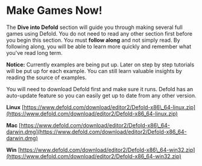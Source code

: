 # Make Games Now!

The **Dive into Defold** section will guide you through making several full games using Defold. You do not need to read any other section first before you begin this section. You must **follow along** and not simply read. By following along, you will be able to learn more quickly and remember what you've read long term.

**Notice:** Currently examples are being put up. Later on step by step tutorials will be put up for each example. You can still learn valuable insights by reading the source of examples.

You will need to download Defold first and make sure it runs. Defold has an auto-update feature so you can easily get up to date from any other version.

**Linux** [https://www.defold.com/download/editor2/Defold-x86\_64-linux.zip](https://www.defold.com/download/editor2/Defold-x86_64-linux.zip)

**Mac** [https://www.defold.com/download/editor2/Defold-x86\_64-darwin.dmg](https://www.defold.com/download/editor2/Defold-x86_64-darwin.dmg)

**Win** [https://www.defold.com/download/editor2/Defold-x86\_64-win32.zip](https://www.defold.com/download/editor2/Defold-x86_64-win32.zip)

